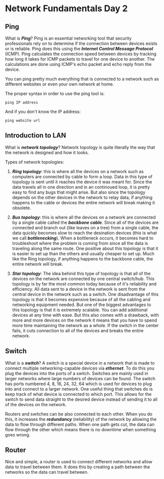 # Network Fundamentals Day 2

## Ping

What is ***Ping***? Ping is an essential networking tool that security professionals rely on to determine if the connection between devices exists or is reliable. Ping does this using the ***Internet Control Message Protocol*** (ICMP). Ping calculates the connection speed between devices by tracking how long it takes for ICMP packets to travel for one device to another. The calculations are done using ICMP's echo packet and echo reply from the device. 

You can ping pretty much everything that is connected to a network such as different websites or even your own network at home. 

The proper syntax in order to use the ping tool is:

    ping IP address 

And if you don't know the IP address:

    ping website url

## Introduction to LAN

What is ***network topology***? Network topology is quite literally the way that the network is designed and how it looks. 

Types of network topologies:

1. ***Ring topology***: this is where all the devices on a network such as computers are connected by cable to form a loop. Data in this type of topology is sent until it reaches the device it was meant for. Since the data travels all in one direction and in an continoued loop, it is pretty easy to find any bugs that might arise. But also since the topology depends on the other devices in the network to relay data, if anything happens to the cable or devices the entire network will break making it obsolete. 

2. ***Bus topology***: this is where all the devices on a network are connected by a single cable called the ***backbone cable***. Since all of the devices are connected and branch out (like leaves on a tree) from a single cable, the data quickly becomes slow to reach the desination devices (this is what we call ***bottlenecking***). When a bottleneck occurs, it becomes hard to troubleshoot where the problem is coming from since all the data is traveling along the same route. One positive about this topology is that it is easier to set up than the others and usually cheaper to set up. Much like the Ring topology, if anything happens to the backbone cable, the entire network will break. 

3. ***Star topology***: The idea behind this type of topology is that all of the devices on the network are connected by one central switch/hub. This topology is by far the most common today because of it's reliability and efficiency. All data sent to a device in the network is sent from the central device in the network such as a switch. One disadvantage of this topology is that it becomes expensive because of all the cabling and networking equipment needed. But one of the biggest advantages to this topology is that it is extremely scalable. You can add additional devices at any time with ease. But this also comes with a drawback, with more and more devices on the network it means that you have to spend more time maintaining the network as a whole. If the switch in the center fails, it cuts connection to all of the devices and breaks the entire network. 

## Switch

What is a ***switch***? A switch is a special device in a network that is made to connect multiple networking-capable devices via ***ethernet***. To do this you plug the devices into the ports of a switch. Switches are mainly used in larger networks where large numbers of devices can be found. The switch has ports numbered 4, 8, 16, 24, 32, 64 which is used for devices to plug into and connect to a larger network. One useful thing that switches do is keep track of what device is connected to which port. This allows for the switch to send data straight to the desired device instead of sending it to all of the devices on the network. 

Routers and switches can be also connected to each other. When you do this, it increases the ***redundancy*** (reliability) of the network by allowing the data to flow through different paths. When one path gets cut, the data can flow through the other which means there is no downtime when something goes wrong. 

## Router

Nice and simple, a router is used to connect different networks and allow data to travel between them. It does this by creating a path between the networks so the data can travel between. 